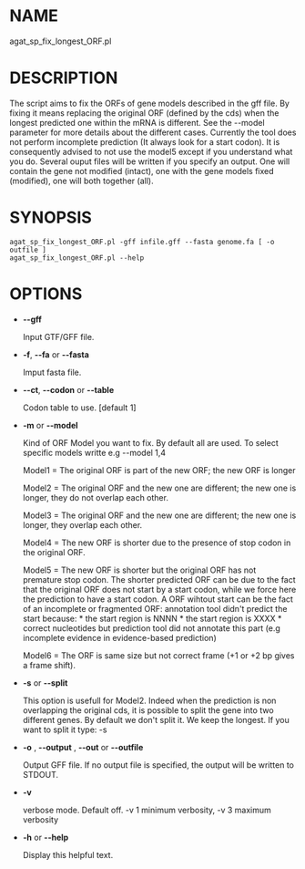 # NAME

agat\_sp\_fix\_longest\_ORF.pl

# DESCRIPTION

The script aims to fix the ORFs of gene models described in the gff file.
By fixing it means replacing the original ORF (defined by the cds)
when the longest predicted one within the mRNA is different. See the --model parameter
for more details about the different cases. Currently the tool does not perform
incomplete prediction (It always look for a start codon). It is consequently advised
to not use the model5 except if you understand what you do.
Several ouput files will be written if you specify an output.
One will contain the gene not modified (intact), one with the gene models fixed (modified),
one will both together (all).

# SYNOPSIS

```
agat_sp_fix_longest_ORF.pl -gff infile.gff --fasta genome.fa [ -o outfile ]
agat_sp_fix_longest_ORF.pl --help
```

# OPTIONS

- **--gff**

    Input GTF/GFF file.

- **-f**, **--fa** or **--fasta**

    Imput fasta file.

- **--ct**, **--codon** or **--table**

    Codon table to use. \[default 1\]

- **-m** or **--model**

    Kind of ORF Model you want to fix. By default all are used. To select specific models writte e.g --model 1,4

    Model1 = The original ORF is part of the new ORF; the new ORF is longer

    Model2 = The original ORF and the new one are different; the new one is longer, they do not overlap each other.

    Model3 = The original ORF and the new one are different; the new one is longer, they overlap each other.

    Model4 = The new ORF is shorter due to the presence of stop codon in the original ORF.

    Model5 = The new ORF is shorter but the original ORF has not premature stop codon.
             The shorter predicted ORF can be due to the fact that the original ORF does not start by a start codon,
    				 while we force here the prediction to have a start codon.
    				 A ORF wihtout start can be the fact of an incomplete or fragmented ORF:
    				 annotation tool didn't predict the start because:
    				 \* the start region is NNNN
    				 \* the start region is XXXX
    				 \* correct nucleotides but prediction tool did not annotate this part (e.g incomplete evidence in evidence-based prediction)

    Model6 = The ORF is same size but not correct frame (+1 or +2 bp gives a frame shift).

- **-s** or **--split**

    This option is usefull for Model2. Indeed when the prediction is non overlapping the original cds, it is possible to split the gene into two different genes. By default we don't split it.
    We keep the longest. If you want to split it type: -s

- **-o** , **--output** , **--out** or **--outfile**

    Output GFF file.  If no output file is specified, the output will be
    written to STDOUT.

- **-v**

    verbose mode. Default off. -v 1 minimum verbosity, -v 3 maximum verbosity

- **-h** or **--help**

    Display this helpful text.

